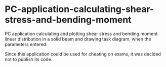 # PC-application-calculating-shear-stress-and-bending-moment
PC application calculating and plotting shear stress and bending moment linear distribution in a solid beam and drawing task diagram, when the parameters entered.

Since this application could be used for cheating on exams, it was decided not to publish its code.
